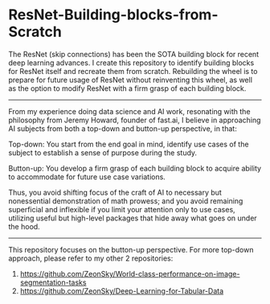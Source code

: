 # ResNet-Building-blocks-from-Scratch
The ResNet (skip connections) has been the SOTA building block for recent deep learning advances. 
I create this repository to identify building blocks for ResNet itself and recreate them from scratch.
Rebuilding the wheel is to prepare for future usage of ResNet without reinventing this wheel, as well as the option to modify ResNet with a firm grasp of each building block.

---

From my experience doing data science and AI work, resonating with the philosophy from Jeremy Howard, founder of fast.ai, I believe in approaching AI subjects from both a top-down and button-up perspective, in that:

 Top-down: You start from the end goal in mind, identify use cases of the subject to establish a sense of purpose during the study.
 
 Button-up: You develop a firm grasp of each building block to acquire ability to accommodate for future use case variations.

Thus, you avoid shifting focus of the craft of AI to necessary but nonessential demonstration of math prowess; and you avoid remaining superficial and inflexible if you limit your attention only to use cases, utilizing useful but high-level packages that hide away what goes on under the hood.

---

This repository focuses on the button-up perspective. For more top-down approach, please refer to my other 2 repositories:

1. https://github.com/ZeonSky/World-class-performance-on-image-segmentation-tasks
2. https://github.com/ZeonSky/Deep-Learning-for-Tabular-Data
